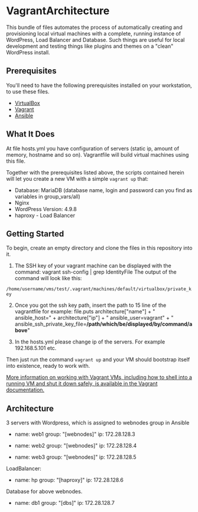 # VagrantArchitecture

This bundle of files automates the process of automatically creating and provisioning local virtual machines with a complete, running instance of WordPress, Load Balancer and Database. Such things are useful for local development and testing things like plugins and themes on a "clean" WordPress install.

## Prerequisites

You'll need to have the following prerequisites installed on your workstation, to use these files.

* [VirtualBox](https://www.virtualbox.org/)
* [Vagrant](http://www.vagrantup.com/)
* [Ansible](https://www.ansible.com/)

## What It Does

At file hosts.yml you have configuration of servers (static ip, amount of memory, hostname and so on). Vagrantfile will build virtual machines using this file.

Together with the prerequisites listed above, the scripts contained herein will let you create a new VM with a simple `vagrant up` that:

* Database: MariaDB (database name, login and password can you find as variables in group_vars/all)
* Nginx
* WordPress Version: 4.9.8
* haproxy - Load Balancer

## Getting Started

To begin, create an empty directory and clone the files in this repository into it.

1. The SSH key of your vagrant machine can be displayed with the command: vagrant ssh-config | grep IdentityFile
The output of the command will look like this:

`/home/username/vms/test/.vagrant/machines/default/virtualbox/private_key`

2. Once you got the ssh key path, insert the path to 15 line of the vagrantfile
for example:
file.puts architecture["name"] + " ansible_host=" + architecture["ip"] + " ansible_user=vagrant" + " ansible_ssh_private_key_file=**/path/which/be/displayed/by/command/above**"

3. In the hosts.yml please change ip of the servers. For example 192.168.5.101 etc.

Then just run the command `vagrant up` and your VM should bootstrap itself into existence, ready to work with. 

[More information on working with Vagrant VMs, including how to shell into a running VM and shut it down safely, is available in the Vagrant documentation.](http://docs.vagrantup.com/v2/getting-started/index.html)

## Architecture                                                                                                
 
3 servers with Wordpress, which is assigned to webnodes group in Ansible 
 
- name: web1
  group: "[webnodes]"
  ip: 172.28.128.3

- name: web2
  group: "[webnodes]"
  ip: 172.28.128.4

- name: web3
  group: "[webnodes]"
  ip: 172.28.128.5

LoadBalancer:

- name: hp
  group: "[haproxy]"
  ip: 172.28.128.6

Database for above webnodes.

- name: db1
  group: "[dbs]"
  ip: 172.28.128.7





